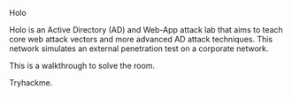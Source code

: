 Holo

Holo is an Active Directory (AD) and Web-App attack lab that aims to teach core web attack vectors and more advanced AD attack techniques. This network simulates an external penetration test on a corporate network.

This is a walkthrough to solve the room.

Tryhackme.
